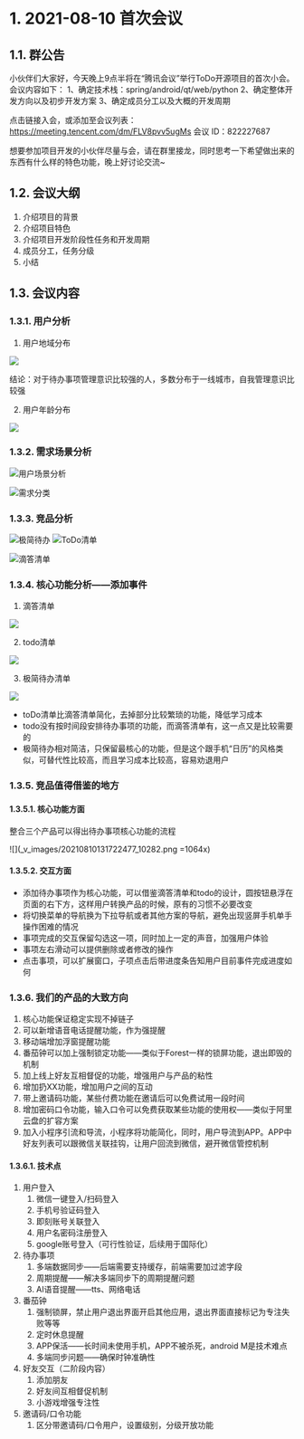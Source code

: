 # 1. 2021-08-10 首次会议

## 1.1. 群公告

小伙伴们大家好，今天晚上9点半将在“腾讯会议”举行ToDo开源项目的首次小会。会议内容如下：
1、确定技术栈：spring/android/qt/web/python
2、确定整体开发方向以及初步开发方案
3、确定成员分工以及大概的开发周期

点击链接入会，或添加至会议列表：https://meeting.tencent.com/dm/FLV8pvv5ugMs
会议 ID：822227687

想要参加项目开发的小伙伴尽量与会，请在群里接龙，同时思考一下希望做出来的东西有什么样的特色功能，晚上好讨论交流~

## 1.2. 会议大纲

1. 介绍项目的背景
2. 介绍项目特色
3. 介绍项目开发阶段性任务和开发周期
4. 成员分工，任务分级
5. 小结

## 1.3. 会议内容

### 1.3.1. 用户分析

1. 用户地域分布

![](_v_images/20210810100343262_13542.png)



结论：对于待办事项管理意识比较强的人，多数分布于一线城市，自我管理意识比较强


2. 用户年龄分布

![](_v_images/20210810102707563_15101.png)


### 1.3.2. 需求场景分析

![用户场景分析](_v_images/20210810114251311_15683.png)




![需求分类](_v_images/20210810114315491_29181.png)


### 1.3.3. 竞品分析

![极简待办](_v_images/20210810114329523_30111.png)
![ToDo清单](_v_images/20210810114350838_12580.png)





![滴答清单](_v_images/20210810114336734_18424.png)

### 1.3.4. 核心功能分析——添加事件


1. 滴答清单

![](_v_images/20210810114533328_26198.png)






2. todo清单

![](_v_images/20210810114603905_29083.png)



3. 极简待办清单

![](_v_images/20210810114632304_20158.png)




- toDo清单比滴答清单简化，去掉部分比较繁琐的功能，降低学习成本
- todo没有按时间段安排待办事项的功能，而滴答清单有，这一点又是比较需要的
- 极简待办相对简洁，只保留最核心的功能，但是这个跟手机“日历”的风格类似，可替代性比较高，而且学习成本比较高，容易劝退用户


### 1.3.5. 竞品值得借鉴的地方

#### 1.3.5.1. 核心功能方面

整合三个产品可以得出待办事项核心功能的流程

![](_v_images/20210810131722477_10282.png =1064x)




#### 1.3.5.2. 交互方面

- 添加待办事项作为核心功能，可以借鉴滴答清单和todo的设计，圆按钮悬浮在页面的右下方，这样用户转换产品的时候，原有的习惯不必要改变
- 将切换菜单的导航换为下拉导航或者其他方案的导航，避免出现竖屏手机单手操作困难的情况
- 事项完成的交互保留勾选这一项，同时加上一定的声音，加强用户体验
- 事项左右滑动可以提供删除或者修改的操作
- 点击事项，可以扩展窗口，子项点击后带进度条告知用户目前事件完成进度如何

### 1.3.6. 我们的产品的大致方向

1. 核心功能保证稳定实现不掉链子
2. 可以新增语音电话提醒功能，作为强提醒
3. 移动端增加浮窗提醒功能
4. 番茄钟可以加上强制锁定功能——类似于Forest一样的锁屏功能，退出即毁的机制
5. 加上线上好友互相督促的功能，增强用户与产品的粘性
6. 增加扔XX功能，增加用户之间的互动
7. 带上邀请码功能，某些付费功能在邀请后可以免费试用一段时间
8. 增加密码口令功能，输入口令可以免费获取某些功能的使用权——类似于阿里云盘的扩容方案
9. 加入小程序引流和导流，小程序将功能简化，同时，用户导流到APP。APP中好友列表可以跟微信关联挂钩，让用户回流到微信，避开微信管控机制

#### 1.3.6.1. 技术点

1. 用户登入
    1. 微信一键登入/扫码登入
    2. 手机号验证码登入
    3. 即刻账号关联登入
    4. 用户名密码注册登入
    5. google账号登入（可行性验证，后续用于国际化）
2. 待办事项
    1. 多端数据同步——后端需要支持缓存，前端需要加过滤字段
    2. 周期提醒——解决多端同步下的周期提醒问题
    3. AI语音提醒——tts、网络电话
3. 番茄钟
    1. 强制锁屏，禁止用户退出界面开启其他应用，退出界面直接标记为专注失败等等
    2. 定时休息提醒
    3. APP保活——长时间未使用手机，APP不被杀死，android M是技术难点
    4. 多端同步问题——确保时钟准确性
4. 好友交互（二阶段内容）
    1. 添加朋友
    2. 好友间互相督促机制
    3. 小游戏增强专注性
5. 邀请码/口令功能
    1. 区分带邀请码/口令用户，设置级别，分级开放功能




